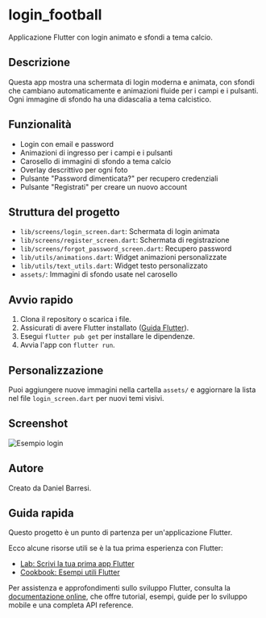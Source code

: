 # login_football

Applicazione Flutter con login animato e sfondi a tema calcio.

## Descrizione

Questa app mostra una schermata di login moderna e animata, con sfondi che cambiano automaticamente e animazioni fluide per i campi e i pulsanti. Ogni immagine di sfondo ha una didascalia a tema calcistico.

## Funzionalità

- Login con email e password
- Animazioni di ingresso per i campi e i pulsanti
- Carosello di immagini di sfondo a tema calcio
- Overlay descrittivo per ogni foto
- Pulsante "Password dimenticata?" per recupero credenziali
- Pulsante "Registrati" per creare un nuovo account

## Struttura del progetto

- `lib/screens/login_screen.dart`: Schermata di login animata
- `lib/screens/register_screen.dart`: Schermata di registrazione
- `lib/screens/forgot_password_screen.dart`: Recupero password
- `lib/utils/animations.dart`: Widget animazioni personalizzate
- `lib/utils/text_utils.dart`: Widget testo personalizzato
- `assets/`: Immagini di sfondo usate nel carosello

## Avvio rapido

1. Clona il repository o scarica i file.
2. Assicurati di avere Flutter installato ([Guida Flutter](https://docs.flutter.dev/get-started/install)).
3. Esegui `flutter pub get` per installare le dipendenze.
4. Avvia l'app con `flutter run`.

## Personalizzazione

Puoi aggiungere nuove immagini nella cartella `assets/` e aggiornare la lista nel file `login_screen.dart` per nuovi temi visivi.

## Screenshot

![Esempio login](assets/bg1.jpg)

## Autore

Creato da Daniel Barresi.



## Guida rapida

Questo progetto è un punto di partenza per un'applicazione Flutter.

Ecco alcune risorse utili se è la tua prima esperienza con Flutter:

- [Lab: Scrivi la tua prima app Flutter](https://docs.flutter.dev/get-started/codelab)
- [Cookbook: Esempi utili Flutter](https://docs.flutter.dev/cookbook)

Per assistenza e approfondimenti sullo sviluppo Flutter, consulta la
[documentazione online](https://docs.flutter.dev/), che offre tutorial,
esempi, guide per lo sviluppo mobile e una completa API reference.
